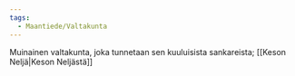 ```yaml
---
tags:
  - Maantiede/Valtakunta
---
```

Muinainen valtakunta, joka tunnetaan sen kuuluisista sankareista; [[Keson Neljä|Keson Neljästä]]
